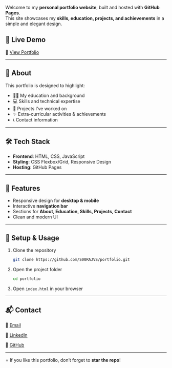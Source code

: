 Welcome to my **personal portfolio website**, built and hosted with **GitHub Pages**.  
This site showcases my **skills, education, projects, and achievements** in a simple and elegant design.  

## 🚀 Live Demo  
🔗 [View Portfolio](https://s00rajvs.github.io/portfolio/)  

---

## 📖 About  
This portfolio is designed to highlight:
- 👨‍🎓 My education and background  
- 💻 Skills and technical expertise  
- 📂 Projects I’ve worked on  
- ✨ Extra-curricular activities & achievements  
- 📞 Contact information  

---

## 🛠️ Tech Stack  
- **Frontend**: HTML, CSS, JavaScript  
- **Styling**: CSS Flexbox/Grid, Responsive Design  
- **Hosting**: GitHub Pages  

---

## 📌 Features  
- Responsive design for **desktop & mobile**  
- Interactive **navigation bar**  
- Sections for **About, Education, Skills, Projects, Contact**  
- Clean and modern UI  

---

## 📂 Setup & Usage  

1. Clone the repository  
   ```bash
   git clone https://github.com/S00RAJVS/portfolio.git
   ````


2. Open the project folder

   ```bash
   cd portfolio
   ```
3. Open `index.html` in your browser

---

## 📬 Contact

📧  [Email](mailto:soorajvs293@gmail.com)

💼 [LinkedIn](https://www.linkedin.com/in/s00raj-vs/)

🐙 [GitHub](https://github.com/S00RAJVS)

---

⭐ If you like this portfolio, don’t forget to **star the repo**!

